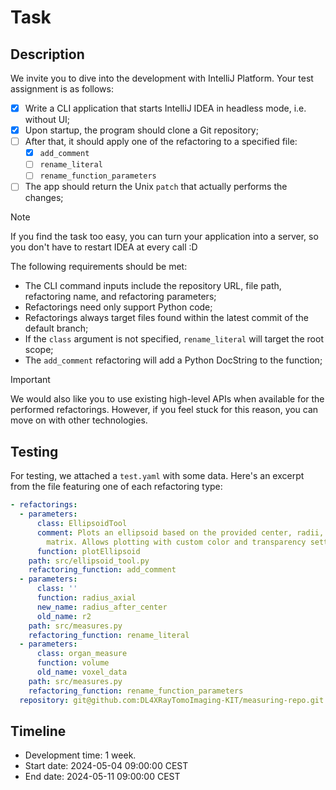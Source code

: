 # Task

## Description

We invite you to dive into the development with IntelliJ Platform. Your test assignment is as follows:

- [X] Write a CLI application that starts IntelliJ IDEA in headless mode, i.e. without UI;
- [X] Upon startup, the program should clone a Git repository;
- [ ] After that, it should apply one of the refactoring to a specified file:
  - [X] `add_comment`
  - [ ] `rename_literal`
  - [ ] `rename_function_parameters`
- [ ] The app should return the Unix `patch` that actually performs the changes;

> [!NOTE]
> If you find the task too easy, you can turn your application into a server,
> so you don't have to restart IDEA at every call :D

The following requirements should be met:

- The CLI command inputs include the repository URL, file path, refactoring name, and refactoring parameters;
- Refactorings need only support Python code;
- Refactorings always target files found within the latest commit of the default branch;
- If the `class` argument is not specified, `rename_literal` will target the root scope;
- The `add_comment` refactoring will add a Python DocString to the function;

> [!IMPORTANT]
> We would also like you to use existing high-level APIs when available for the performed refactorings.
> However, if you feel stuck for this reason, you can move on with other technologies.

## Testing

For testing, we attached a `test.yaml` with some data.
Here's an excerpt from the file featuring one of each refactoring type:

```yaml
- refactorings:
  - parameters:
      class: EllipsoidTool
      comment: Plots an ellipsoid based on the provided center, radii, and rotation
        matrix. Allows plotting with custom color and transparency settings.
      function: plotEllipsoid
    path: src/ellipsoid_tool.py
    refactoring_function: add_comment
  - parameters:
      class: ''
      function: radius_axial
      new_name: radius_after_center
      old_name: r2
    path: src/measures.py
    refactoring_function: rename_literal
  - parameters:
      class: organ_measure
      function: volume
      old_name: voxel_data
    path: src/measures.py
    refactoring_function: rename_function_parameters
  repository: git@github.com:DL4XRayTomoImaging-KIT/measuring-repo.git
```

## Timeline

- Development time: 1 week.
- Start date: 2024-05-04 09:00:00 CEST
- End date: 2024-05-11 09:00:00 CEST
